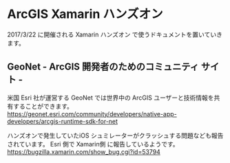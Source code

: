 # ArcGIS Xamarin ハンズオン
2017/3/22 に開催される Xamarin ハンズオン で使うドキュメントを置いていきます。　　

## GeoNet - ArcGIS 開発者のためのコミュニティ サイト -
米国 Esri 社が運営する GeoNet では世界中の ArcGIS ユーザーと技術情報を共有することができます。
https://geonet.esri.com/community/developers/native-app-developers/arcgis-runtime-sdk-for-net

ハンズオンで発生していたiOS シュミレーターがクラッシュする問題なども報告されています。
Esri 側で Xamarin側 に報告しているようです。
https://bugzilla.xamarin.com/show_bug.cgi?id=53794

